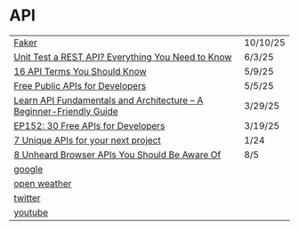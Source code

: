 # API

|                                                                                                                                                                                          |         |
| ---------------------------------------------------------------------------------------------------------------------------------------------------------------------------------------- | ------- |
| [Faker](https://fakerjs.dev/?ref=dailydev)                                                                                                                                               | 10/10/25 |
| [Unit Test a REST API? Everything You Need to Know](https://www.testim.io/blog/unit-test-rest-api/?ref=dailydev)                                                                         | 6/3/25  |
| [16 API Terms You Should Know](https://blog.amigoscode.com/p/16-api-terms-you-should-know?ref=dailydev)                                                                                  | 5/9/25  |
| [Free Public APIs for Developers](https://app.daily.dev/posts/free-public-apis-for-developers-blxinbu80)                                                                                 | 5/5/25  |
| [Learn API Fundamentals and Architecture – A Beginner-Friendly Guide](https://app.daily.dev/posts/learn-api-fundamentals-and-architecture-a-beginner-friendly-guide-yoxznkfhf)           | 3/29/25 |
| [EP152: 30 Free APIs for Developers](https://app.daily.dev/posts/ep152-30-free-apis-for-developers-udmpwfauu)                                                                            | 3/19/25 |
| [7 Unique APIs for your next project](https://dev.to/renaissanceengineer/7-unique-apis-for-your-next-project-4hf9?utm_source=digest_mailer\&utm_medium=email\&utm_campaign=digest_email) | 1/24    |
| [8 Unheard Browser APIs You Should Be Aware Of](https://medium.com/better-programming/8-unheard-of-browser-apis-you-should-be-aware-of-45247e7d5f3a)                                     | 8/5     |
| [google](https://developers.google.com/drive/api/v2/reference/)                                                                                                                          |         |
| [open weather](https://openweathermap.org/api)                                                                                                                                           |         |
| [twitter](https://github.com/twitter-archive/twitter-kit-android/wiki)                                                                                                                   |         |
| [youtube](https://developers.google.com/youtube/v3)                                                                                                                                      |         |
